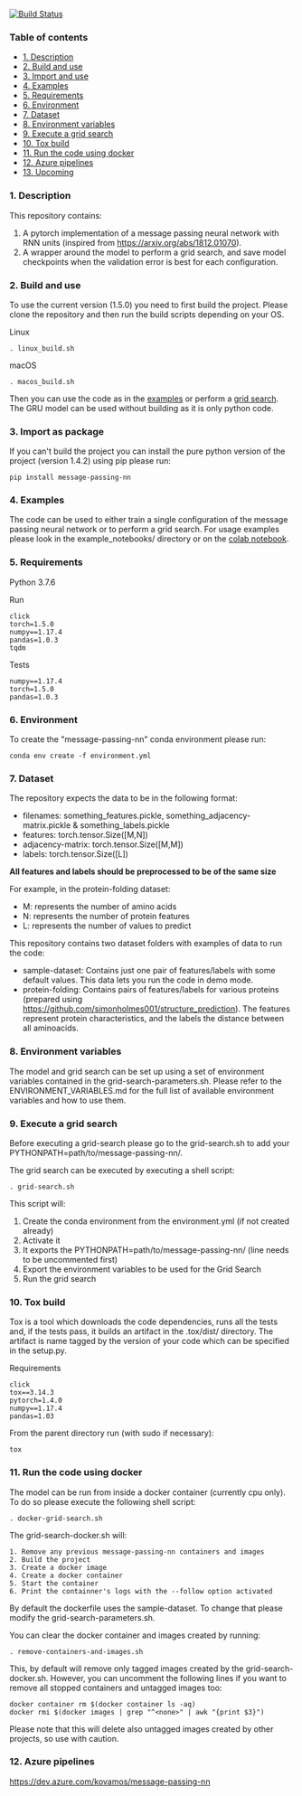 [![Build Status](https://dev.azure.com/kovamos/message-passing-nn/_apis/build/status/kovanostra.message-passing-nn?branchName=master)](https://dev.azure.com/kovamos/message-passing-nn/_build/latest?definitionId=2&branchName=master)
### Table of contents
- [1. Description](#1-description)
- [2. Build and use](#2-build-and-use)
- [3. Import and use](#3-import-as-package)
- [4. Examples](#4-examples)
- [5. Requirements](#5-requirements)
- [6. Environment](#6-environment)
- [7. Dataset](#7-dataset)
- [8. Environment variables](#8-environment-variables)
- [9. Execute a grid search](#9-execute-a-grid-search)
- [10. Tox build](#10-tox-build)
- [11. Run the code using docker](#11-run-the-code-using-docker)
- [12. Azure pipelines](#12-azure-pipelines)
- [13. Upcoming](#13-upcoming)


### 1. Description

This repository contains:
1. A pytorch implementation of a message passing neural network with RNN units (inspired from https://arxiv.org/abs/1812.01070). 
2. A wrapper around the model to perform a grid search, and save model checkpoints when the validation error is best for each configuration.

### 2. Build and use

To use the current version (1.5.0) you need to first build the project. Please clone the repository and then run the build scripts depending on your OS.

Linux
```
. linux_build.sh
```

macOS
```
. macos_build.sh
```

Then you can use the code as in the [examples](#4-examples) or perform a [grid search](#9-execute-a-grid-search). The GRU model can be used without building as it is only python code.

### 3. Import as package
If you can't build the project you can install the pure python version of the project (version 1.4.2) using pip please run:

```
pip install message-passing-nn
```

### 4. Examples

The code can be used to either train a single configuration of the message passing neural network or to perform a grid search. For usage examples please look in the example_notebooks/ directory or on the [colab notebook](https://colab.research.google.com/drive/1jFJ7l7jIv22BhvvzlmXOWFtgBE15ea2X).

### 5. Requirements

Python 3.7.6

Run
```
click
torch=1.5.0
numpy==1.17.4
pandas=1.0.3
tqdm
```

Tests
```
numpy==1.17.4
torch=1.5.0
pandas=1.0.3
```

### 6. Environment
To create the "message-passing-nn" conda environment please run:

```
conda env create -f environment.yml
```

### 7. Dataset
      
The repository expects the data to be in the following format:

  - filenames: something_features.pickle, something_adjacency-matrix.pickle & something_labels.pickle
  - features: torch.tensor.Size([M,N])
  - adjacency-matrix: torch.tensor.Size([M,M])
  - labels: torch.tensor.Size([L])

**All features and labels should be preprocessed to be of the same size**
  
For example, in the protein-folding dataset:

  - M: represents the number of amino acids
  - N: represents the number of protein features
  - L: represents the number of values to predict

This repository contains two dataset folders with examples of data to run the code:

  - sample-dataset: Contains just one pair of features/labels with some default values. This data lets you run the code in demo mode.
  - protein-folding: Contains pairs of features/labels for various proteins (prepared using https://github.com/simonholmes001/structure_prediction). The features represent protein characteristics, and the labels the distance between all aminoacids.

### 8. Environment variables
      
The model and grid search can be set up using a set of environment variables contained in the grid-search-parameters.sh. Please refer to the ENVIRONMENT_VARIABLES.md for the full list of available environment variables and how to use them.

### 9. Execute a grid search
       
Before executing a grid-search please go to the grid-search.sh to add your PYTHONPATH=path/to/message-passing-nn/.

The grid search can be executed by executing a shell script:
```
. grid-search.sh
```

This script will:

1. Create the conda environment from the environment.yml (if not created already)
2. Activate it
3. It exports the PYTHONPATH=path/to/message-passing-nn/ (line needs to be uncommented first)
4. Export the environment variables to be used for the Grid Search
5. Run the grid search

### 10. Tox build

Tox is a tool which downloads the code dependencies, runs all the tests and, if the tests pass, it builds an artifact in the .tox/dist/ directory. The artifact is name tagged by the version of your code which can be specified in the setup.py.

Requirements

```
click
tox==3.14.3
pytorch=1.4.0
numpy==1.17.4
pandas=1.03
```

From the parent directory run (with sudo if necessary):
```
tox
```

### 11. Run the code using docker
The model can be run from inside a docker container (currently cpu only). To do so please execute the following shell script:
```
. docker-grid-search.sh
```

The grid-search-docker.sh will:

    1. Remove any previous message-passing-nn containers and images
    2. Build the project
    3. Create a docker image
    4. Create a docker container
    5. Start the container
    6. Print the containner's logs with the --follow option activated

By default the dockerfile uses the sample-dataset. To change that please modify the grid-search-parameters.sh.

You can clear the docker container and images created by running:
```
. remove-containers-and-images.sh
```
This, by default will remove only tagged images created by the grid-search-docker.sh. However, you can uncomment the following lines if you want to remove all stopped containers and untagged images too:
```
docker container rm $(docker container ls -aq)
docker rmi $(docker images | grep "^<none>" | awk "{print $3}")
```
Please note that this will delete also untagged images created by other projects, so use with caution.

### 12. Azure pipelines

https://dev.azure.com/kovamos/message-passing-nn
